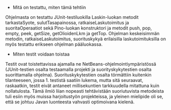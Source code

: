 ﻿- Mitä on testattu, miten tämä tehtiin

Ohjelmasta on testattu JUnit-testiluokilla Laskin-luokan metodit tarkastaSyote, sulutTasapainossa, ratkaiseLaskutoimitus ja suoritaOperaatiot sekä Pino-luokan konstruktori ja metodit push, pop, empty, peek, getSize, getOlioidenLkm ja getTop. Ohjelman keskeisimmän metodin, ratkaiseLaskutoimitus, suorituskykyä erilaisilla laskutoimituksilla on myös testattu erikseen ohjelman pääluokassa.  

- Miten testit voidaan toistaa

Testit ovat toistettavissa ajamalla ne NetBeans-ohjelmointiympäristössä (JUnit-testien osalta testaamalla projekti ja suorityskykytestien osalta suorittamalla ohjelma). Suorituskykytestien osalta törmättiin kuitenkin tilanteeseen, jossa 1. testistä saatiin lukema, mutta sitä seuraavat, raskaatkin, testit eivät antaneet millisekuntien tarkkuudella mitattuna kuin nollatulosta. Tämä ilmiö liian nopeasti tehtävistään suoriutuvista metodeista tuli esiin myös muissa harjoitustyön projekteissa, ja yleinen mielipide oli se, että se johtuu Javan luonteesta vahvasti optimoivana kielenä.